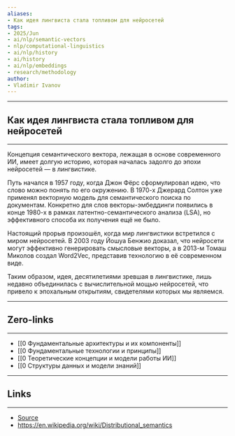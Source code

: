 ```yaml
---
aliases: 
- Как идея лингвиста стала топливом для нейросетей 
tags:
- 2025/Jun
- ai/nlp/semantic-vectors
- nlp/computational-linguistics
- ai/nlp/history
- ai/history
- ai/nlp/embeddings
- research/methodology
author:
- Vladimir Ivanov
---
```

-----
##  Как идея лингвиста стала топливом для нейросетей 
-----
Концепция семантического вектора, лежащая в основе современного ИИ, имеет долгую историю, которая началась задолго до эпохи нейросетей — в лингвистике.

Путь начался в 1957 году, когда Джон Фёрс сформулировал идею, что слово можно понять по его окружению. В 1970-х Джерард Солтон уже применял векторную модель для семантического поиска по документам. Конкретно для слов векторы-эмбеддинги появились в конце 1980-х в рамках латентно-семантического анализа (LSA), но эффективного способа их получения ещё не было.

Настоящий прорыв произошёл, когда мир лингвистики встретился с миром нейросетей. В 2003 году Йошуа Бенжио доказал, что нейросети могут эффективно генерировать смысловые векторы, а в 2013-м Томаш Миколов создал Word2Vec, представив технологию в её современном виде.

Таким образом, идея, десятилетиями зревшая в лингвистике, лишь недавно объединилась с вычислительной мощью нейросетей, что привело к эпохальным открытиям, свидетелями которых мы являемся.

---
## Zero-links
---
- [[0 Фундаментальные архитектуры и их компоненты]]
- [[0 Фундаментальные технологии и принципы]]
- [[0 Теоретические концепции и модели работы ИИ]]
- [[0 Структуры данных и модели знаний]]

---
## Links
---
- [Source](https://t.me/turboproject/1757)
- https://en.wikipedia.org/wiki/Distributional_semantics